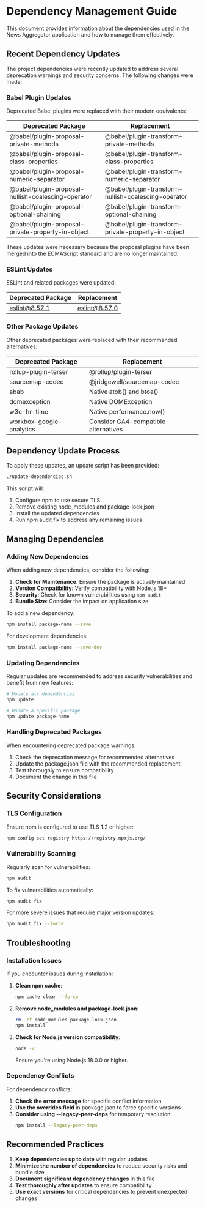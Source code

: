 # Dependency Management Guide

This document provides information about the dependencies used in the News Aggregator application and how to manage them effectively.

## Recent Dependency Updates

The project dependencies were recently updated to address several deprecation warnings and security concerns. The following changes were made:

### Babel Plugin Updates

Deprecated Babel plugins were replaced with their modern equivalents:

| Deprecated Package | Replacement |
|-------------------|-------------|
| @babel/plugin-proposal-private-methods | @babel/plugin-transform-private-methods |
| @babel/plugin-proposal-class-properties | @babel/plugin-transform-class-properties |
| @babel/plugin-proposal-numeric-separator | @babel/plugin-transform-numeric-separator |
| @babel/plugin-proposal-nullish-coalescing-operator | @babel/plugin-transform-nullish-coalescing-operator |
| @babel/plugin-proposal-optional-chaining | @babel/plugin-transform-optional-chaining |
| @babel/plugin-proposal-private-property-in-object | @babel/plugin-transform-private-property-in-object |

These updates were necessary because the proposal plugins have been merged into the ECMAScript standard and are no longer maintained.

### ESLint Updates

ESLint and related packages were updated:

| Deprecated Package | Replacement |
|-------------------|-------------|
| eslint@8.57.1 | eslint@8.57.0 |

### Other Package Updates

Other deprecated packages were replaced with their recommended alternatives:

| Deprecated Package | Replacement |
|-------------------|-------------|
| rollup-plugin-terser | @rollup/plugin-terser |
| sourcemap-codec | @jridgewell/sourcemap-codec |
| abab | Native atob() and btoa() |
| domexception | Native DOMException |
| w3c-hr-time | Native performance.now() |
| workbox-google-analytics | Consider GA4-compatible alternatives |

## Dependency Update Process

To apply these updates, an update script has been provided:

```bash
./update-dependencies.sh
```

This script will:

1. Configure npm to use secure TLS
2. Remove existing node_modules and package-lock.json
3. Install the updated dependencies
4. Run npm audit fix to address any remaining issues

## Managing Dependencies

### Adding New Dependencies

When adding new dependencies, consider the following:

1. **Check for Maintenance**: Ensure the package is actively maintained
2. **Version Compatibility**: Verify compatibility with Node.js 18+
3. **Security**: Check for known vulnerabilities using `npm audit`
4. **Bundle Size**: Consider the impact on application size

To add a new dependency:

```bash
npm install package-name --save
```

For development dependencies:

```bash
npm install package-name --save-dev
```

### Updating Dependencies

Regular updates are recommended to address security vulnerabilities and benefit from new features:

```bash
# Update all dependencies
npm update

# Update a specific package
npm update package-name
```

### Handling Deprecated Packages

When encountering deprecated package warnings:

1. Check the deprecation message for recommended alternatives
2. Update the package.json file with the recommended replacement
3. Test thoroughly to ensure compatibility
4. Document the change in this file

## Security Considerations

### TLS Configuration

Ensure npm is configured to use TLS 1.2 or higher:

```bash
npm config set registry https://registry.npmjs.org/
```

### Vulnerability Scanning

Regularly scan for vulnerabilities:

```bash
npm audit
```

To fix vulnerabilities automatically:

```bash
npm audit fix
```

For more severe issues that require major version updates:

```bash
npm audit fix --force
```

## Troubleshooting

### Installation Issues

If you encounter issues during installation:

1. **Clean npm cache**:
   ```bash
   npm cache clean --force
   ```

2. **Remove node_modules and package-lock.json**:
   ```bash
   rm -rf node_modules package-lock.json
   npm install
   ```

3. **Check for Node.js version compatibility**:
   ```bash
   node -v
   ```
   Ensure you're using Node.js 18.0.0 or higher.

### Dependency Conflicts

For dependency conflicts:

1. **Check the error message** for specific conflict information
2. **Use the overrides field** in package.json to force specific versions
3. **Consider using --legacy-peer-deps** for temporary resolution:
   ```bash
   npm install --legacy-peer-deps
   ```

## Recommended Practices

1. **Keep dependencies up to date** with regular updates
2. **Minimize the number of dependencies** to reduce security risks and bundle size
3. **Document significant dependency changes** in this file
4. **Test thoroughly after updates** to ensure compatibility
5. **Use exact versions** for critical dependencies to prevent unexpected changes
